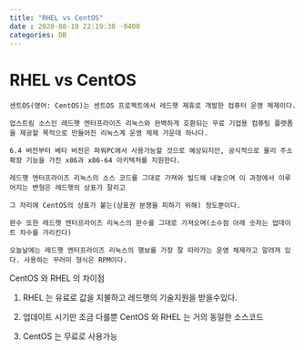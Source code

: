 ```yaml
---
title: "RHEL vs CentOS"
date : 2020-08-19 22:19:30 -0400
categories: DB
---
```


# RHEL vs CentOS

```
센트OS(영어: CentOS)는 센트OS 프로젝트에서 레드햇 제휴로 개발한 컴퓨터 운영 체제이다.

업스트림 소스인 레드햇 엔터프라이즈 리눅스와 완벽하게 호환되는 무료 기업용 컴퓨팅 플랫폼을 제공할 목적으로 만들어진 리눅스계 운영 체제 가운데 하나다.

6.4 버전부터 베타 버전은 파워PC에서 사용가능할 것으로 예상되지만, 공식적으로 물리 주소 확장 기능을 가진 x86과 x86-64 아키텍처를 지원한다.

레드햇 엔터프라이즈 리눅스의 소스 코드를 그대로 가져와 빌드해 내놓으며 이 과정에서 이루어지는 변형은 레드햇의 상표가 잘리고 

그 자리에 CentOS의 상표가 붙는(상표권 분쟁을 피하기 위해) 정도뿐이다.

판수 또한 레드햇 엔터프라이즈 리눅스의 판수를 그대로 가져오며(소수점 아래 숫자는 업데이트 차수를 가리킨다) 

오늘날에는 레드햇 엔터프라이즈 리눅스의 행보를 가장 잘 따라가는 운영 체제라고 알려져 있다. 사용하는 꾸러미 형식은 RPM이다.
```

CentOS 와 RHEL 의 차이점

1. RHEL 는 유료로 값을 지불하고 레드햇의 기술지원을 받을수있다.

2. 업데이트 시기만 조금 다를뿐 CentOS 와 RHEL 는 거의 동일한 소스코드

3. CentOS 는 무료로 사용가능


